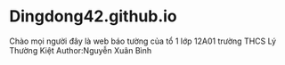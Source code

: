# Dingdong42.github.io
Chào mọi người đây là web báo tường của tổ 1 lớp 12A01 trường THCS Lý Thường Kiệt
Author:Nguyễn Xuân Bình
